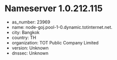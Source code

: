 # Nameserver 1.0.212.115

* as_number: 23969
* name: node-goj.pool-1-0.dynamic.totinternet.net.
* city: Bangkok
* country: TH
* organization: TOT Public Company Limited
* version: Unknown
* dnssec: Unknown
